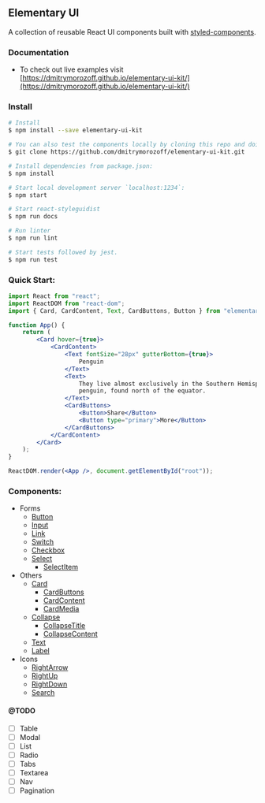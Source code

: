 ## Elementary UI

A collection of reusable React UI components built with [styled-components](https://styled-components.com).

### Documentation

-   To check out live examples visit [https://dmitrymorozoff.github.io/elementary-ui-kit/](https://dmitrymorozoff.github.io/elementary-ui-kit/)

### Install

```bash
# Install
$ npm install --save elementary-ui-kit
```

```bash
# You can also test the components locally by cloning this repo and doing the following steps:
$ git clone https://github.com/dmitrymorozoff/elementary-ui-kit.git

# Install dependencies from package.json:
$ npm install

# Start local development server `localhost:1234`:
$ npm start

# Start react-styleguidist
$ npm run docs

# Run linter
$ npm run lint

# Start tests followed by jest.
$ npm run test
```

### Quick Start:

```jsx
import React from "react";
import ReactDOM from "react-dom";
import { Card, CardContent, Text, CardButtons, Button } from "elementary-ui-kit";

function App() {
    return (
        <Card hover={true}>
            <CardContent>
                <Text fontSize="28px" gutterBottom={true}>
                    Penguin
                </Text>
                <Text>
                    They live almost exclusively in the Southern Hemisphere, with only one species, the Galapagos
                    penguin, found north of the equator.
                </Text>
                <CardButtons>
                    <Button>Share</Button>
                    <Button type="primary">More</Button>
                </CardButtons>
            </CardContent>
        </Card>
    );
}

ReactDOM.render(<App />, document.getElementById("root"));
```

### Components:

-   Forms
    -   [Button](https://github.com/dmitrymorozoff/elementary-ui-kit/tree/master/src/lib/components/forms/Button)
    -   [Input](https://github.com/dmitrymorozoff/elementary-ui-kit/tree/master/src/lib/components/forms/Input)
    -   [Link](https://github.com/dmitrymorozoff/elementary-ui-kit/tree/master/src/lib/components/forms/Link)
    -   [Switch](https://github.com/dmitrymorozoff/elementary-ui-kit/tree/master/src/lib/components/forms/Switch)
    -   [Checkbox](https://github.com/dmitrymorozoff/elementary-ui-kit/tree/master/src/lib/components/forms/Checkbox)
    -   [Select](https://github.com/dmitrymorozoff/elementary-ui-kit/tree/master/src/lib/components/forms/Select)
        -   [SelectItem](https://github.com/dmitrymorozoff/elementary-ui-kit/tree/master/src/lib/components/forms/Select/components/SelectItem)
-   Others
    -   [Card](https://github.com/dmitrymorozoff/elementary-ui-kit/tree/master/src/lib/components/others/Card)
        -   [CardButtons](https://github.com/dmitrymorozoff/elementary-ui-kit/tree/master/src/lib/components/others/Card/components/CardButtons)
        -   [CardContent](https://github.com/dmitrymorozoff/elementary-ui-kit/tree/master/src/lib/components/others/Card/components/CardContent)
        -   [CardMedia](https://github.com/dmitrymorozoff/elementary-ui-kit/tree/master/src/lib/components/others/Card/components/CardMedia)
    -   [Collapse](https://github.com/dmitrymorozoff/elementary-ui-kit/tree/master/src/lib/components/others/Collapse)
        -   [CollapseTitle](https://github.com/dmitrymorozoff/elementary-ui-kit/tree/master/src/lib/components/others/Collapse/components/CollapseTitle)
        -   [CollapseContent](https://github.com/dmitrymorozoff/elementary-ui-kit/tree/master/src/lib/components/others/Collapse/components/CollapseContent)
    -   [Text](https://github.com/dmitrymorozoff/elementary-ui-kit/tree/master/src/lib/components/others/Text)
    -   [Label](https://github.com/dmitrymorozoff/elementary-ui-kit/tree/master/src/lib/components/others/Label)
-   Icons
    -   [RightArrow](https://github.com/dmitrymorozoff/elementary-ui-kit/tree/master/src/lib/components/icons/RightArrow)
    -   [RightUp](https://github.com/dmitrymorozoff/elementary-ui-kit/tree/master/src/lib/components/icons/RightUp)
    -   [RightDown](https://github.com/dmitrymorozoff/elementary-ui-kit/tree/master/src/lib/components/icons/RightDown)
    -   [Search](https://github.com/dmitrymorozoff/elementary-ui-kit/tree/master/src/lib/components/icons/Search)

#### @TODO

-   [ ] Table
-   [ ] Modal
-   [ ] List
-   [ ] Radio
-   [ ] Tabs
-   [ ] Textarea
-   [ ] Nav
-   [ ] Pagination
